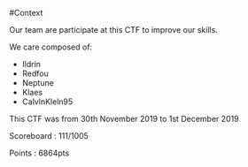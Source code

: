 #Context

Our team are participate at this CTF to improve our skills.

We care composed of:
- Ildrin
- Redfou
- Neptune
- Klaes
- CalvlnKleln95

This CTF was from 30th November 2019 to 1st December 2019

Scoreboard : 111/1005

Points : 6864pts
